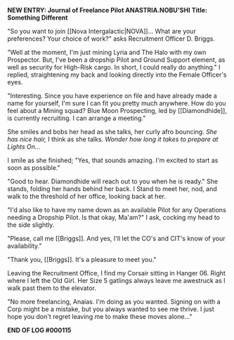 **NEW ENTRY: Journal of Freelance Pilot ANASTRIA.NOBU'SHI**
**Title: Something Different**

"So you want to join [[Nova Intergalactic|NOVA]]... What are your preferences? Your choice of work?" asks Recruitment Officer D. Briggs.

"Well at the moment, I'm just mining Lyria and The Halo with my own Prospector. But, I've been a dropship Pilot and Ground Support element, as well as security for High-Risk cargo. In short, I could really do anything." I replied, straightening my back and looking directly into the Female Officer's eyes.

"Interesting. Since you have experience on file and have already made a name for yourself, I'm sure I can fit you pretty much anywhere. How do you feel about a Mining squad? Blue Moon Prospecting, led by [[Diamondhide]], is currently recruiting. I can arrange a meeting."

She smiles and bobs her head as she talks, her curly afro bouncing. *She has nice hair,* I think as she talks. *Wonder how long it takes to prepare at Lights On...*

I smile as she finished; "Yes, that sounds amazing. I'm excited to start as soon as possible."

"Good to hear. Diamondhide will reach out to you when he is ready." She stands, folding her hands behind her back. I Stand to meet her, nod, and walk to the threshold of her office, looking back at her.

"I'd also like to have my name down as an available Pilot for any Operations needing a Dropship Pilot. Is that okay, Ma'am?" I ask, cocking my head to the side slightly.

"Please, call me [[Briggs]]. And yes, I'll let the CO's and CIT's know of your availability."

"Thank you, [[Briggs]]. It's a pleasure to meet you."

Leaving the Recruitment Office, I find my Corsair sitting in Hanger 06. Right where I left the Old Girl. Her Size 5 gatlings always leave me awestruck as I walk past them to the elevator.

"No more freelancing, Anaias. I'm doing as you wanted. Signing on with a Corp might be a mistake, but you always wanted to see me thrive. I just hope you don't regret leaving me to make these moves alone..."

**END OF LOG #000115**